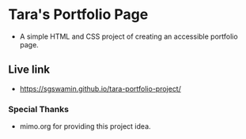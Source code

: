 # Tara's Portfolio Page

* A simple HTML and CSS project of creating an accessible portfolio page.

## Live link

* https://sgswamin.github.io/tara-portfolio-project/

### Special Thanks

* mimo.org for providing this project idea.
